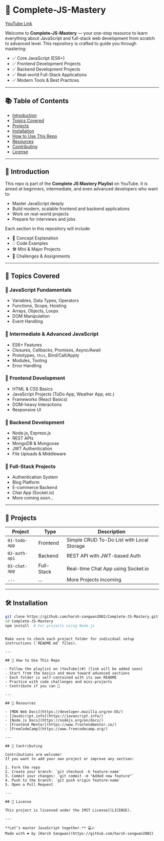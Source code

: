 # 🚀 Complete-JS-Mastery

[YouTube Link](https://www.youtube.com/playlist?list=PLFZFo5euUvDM-x9ngX2BUJUEIDuFz4zL3)

Welcome to **Complete-JS-Mastery** — your one-stop resource to learn everything about JavaScript and full-stack web development from scratch to advanced level. This repository is crafted to guide you through mastering:

- ✅ Core JavaScript (ES6+)
- ✅ Frontend Development Projects
- ✅ Backend Development Projects
- ✅ Real-world Full-Stack Applications
- ✅ Modern Tools & Best Practices

---

## 📚 Table of Contents

- [Introduction](#introduction)
- [Topics Covered](#topics-covered)
- [Projects](#projects)
- [Installation](#installation)
- [How to Use This Repo](#how-to-use-this-repo)
- [Resources](#resources)
- [Contributing](#contributing)
- [License](#license)

---

## 📌 Introduction

This repo is part of the **Complete JS Mastery Playlist** on YouTube. It is aimed at beginners, intermediate, and even advanced developers who want to:

- Master JavaScript deeply
- Build modern, scalable frontend and backend applications
- Work on real-world projects
- Prepare for interviews and jobs

Each section in this repository will include:

- 📘 Concept Explanation
- 💡 Code Examples
- 🛠️ Mini & Major Projects
- 🎯 Challenges & Assignments

---

## 🧠 Topics Covered

### 🔹 JavaScript Fundamentals

- Variables, Data Types, Operators
- Functions, Scope, Hoisting
- Arrays, Objects, Loops
- DOM Manipulation
- Event Handling

### 🔹 Intermediate & Advanced JavaScript

- ES6+ Features
- Closures, Callbacks, Promises, Async/Await
- Prototypes, `this`, Bind/Call/Apply
- Modules, Tooling
- Error Handling

### 🔹 Frontend Development

- HTML & CSS Basics
- JavaScript Projects (ToDo App, Weather App, etc.)
- Frameworks (React Basics)
- DOM-heavy Interactions
- Responsive UI

### 🔹 Backend Development

- Node.js, Express.js
- REST APIs
- MongoDB & Mongoose
- JWT Authentication
- File Uploads & Middleware

### 🔹 Full-Stack Projects

- Authentication System
- Blog Platform
- E-commerce Backend
- Chat App (Socket.io)
- More coming soon...

---

## 🧪 Projects

| Project       | Type       | Description                               |
| ------------- | ---------- | ----------------------------------------- |
| `01-todo-app` | Frontend   | Simple CRUD To-Do List with Local Storage |
| `02-auth-api` | Backend    | REST API with JWT-based Auth              |
| `03-chat-app` | Full-Stack | Real-time Chat App using Socket.io        |
| `...`         | ...        | More Projects Incoming                    |

---

## 🛠 Installation

```bash
git clone https://github.com/harsh-sangwan2002/Complete-JS-Mastery.git
cd Complete-JS-Mastery
npm install  # For projects using Node.js
```

```

Make sure to check each project folder for individual setup instructions (`README.md` files).

---

## 🚦 How to Use This Repo

- Follow the playlist on [YouTube](#) (link will be added soon)
- Start from the basics and move toward advanced sections
- Each folder is self-contained with its own README
- Practice with code challenges and mini-projects
- Contribute if you can 🚀

---

## 🔗 Resources

- [MDN Web Docs](https://developer.mozilla.org/en-US/)
- [JavaScript.info](https://javascript.info/)
- [Node.js Docs](https://nodejs.org/en/docs/)
- [Frontend Mentor](https://www.frontendmentor.io/)
- [FreeCodeCamp](https://www.freecodecamp.org/)

---

## 🤝 Contributing

Contributions are welcome!
If you want to add your own project or improve any section:

1. Fork the repo
2. Create your branch: `git checkout -b feature-name`
3. Commit your changes: `git commit -m "Added new feature"`
4. Push to the branch: `git push origin feature-name`
5. Open a Pull Request

---

## 📄 License

This project is licensed under the [MIT License](LICENSE).

---

**Let’s master JavaScript together.** 💻🔥
Made with ❤️ by [Harsh Sangwan](https://github.com/harsh-sangwan2002)
```
